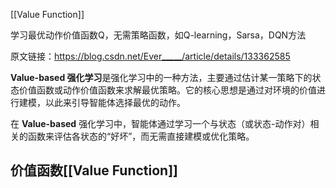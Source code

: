[[Value Function]]

学习最优动作价值函数Q，无需策略函数，如Q-learning，Sarsa，DQN方法

原文链接：https://blog.csdn.net/Ever_____/article/details/133362585

**Value-based 强化学习**是强化学习中的一种方法，主要通过估计某一策略下的状态价值函数或动作价值函数来求解最优策略。它的核心思想是通过对环境的价值进行建模，以此来引导智能体选择最优的动作。

在 **Value-based** 强化学习中，智能体通过学习一个与状态（或状态-动作对）相关的函数来评估各状态的“好坏”，而无需直接建模或优化策略。

## 价值函数[[Value Function]]